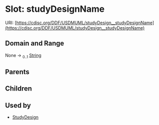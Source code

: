 
# Slot: studyDesignName




URI: [https://cdisc.org/DDF/USDMUML/studyDesign__studyDesignName](https://cdisc.org/DDF/USDMUML/studyDesign__studyDesignName)


## Domain and Range

None &#8594;  <sub>0..1</sub> [String](types/String.md)

## Parents


## Children


## Used by

 * [StudyDesign](StudyDesign.md)

